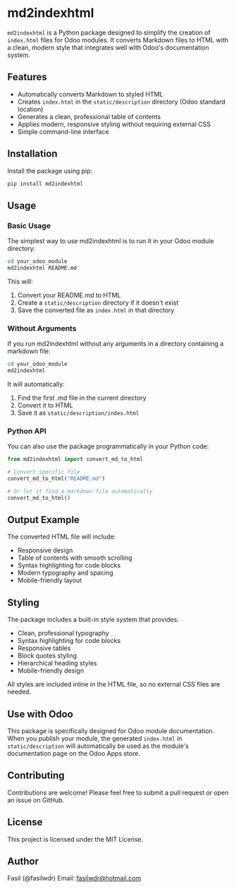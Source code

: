 # md2indexhtml

`md2indexhtml` is a Python package designed to simplify the creation of `index.html` files for Odoo modules. It converts Markdown files to HTML with a clean, modern style that integrates well with Odoo's documentation system.

## Features

- Automatically converts Markdown to styled HTML
- Creates `index.html` in the `static/description` directory (Odoo standard location)
- Generates a clean, professional table of contents
- Applies modern, responsive styling without requiring external CSS
- Simple command-line interface

## Installation

Install the package using pip:

```bash
pip install md2indexhtml
```

## Usage

### Basic Usage

The simplest way to use md2indexhtml is to run it in your Odoo module directory:

```bash
cd your_odoo_module
md2indexhtml README.md
```

This will:
1. Convert your README.md to HTML
2. Create a `static/description` directory if it doesn't exist
3. Save the converted file as `index.html` in that directory

### Without Arguments

If you run md2indexhtml without any arguments in a directory containing a markdown file:

```bash
cd your_odoo_module
md2indexhtml
```

It will automatically:
1. Find the first .md file in the current directory
2. Convert it to HTML
3. Save it as `static/description/index.html`

### Python API

You can also use the package programmatically in your Python code:

```python
from md2indexhtml import convert_md_to_html

# Convert specific file
convert_md_to_html("README.md")

# Or let it find a markdown file automatically
convert_md_to_html()
```

## Output Example

The converted HTML file will include:
- Responsive design
- Table of contents with smooth scrolling
- Syntax highlighting for code blocks
- Modern typography and spacing
- Mobile-friendly layout

## Styling

The package includes a built-in style system that provides:
- Clean, professional typography
- Syntax highlighting for code blocks
- Responsive tables
- Block quotes styling
- Hierarchical heading styles
- Mobile-friendly design

All styles are included inline in the HTML file, so no external CSS files are needed.

## Use with Odoo

This package is specifically designed for Odoo module documentation. When you publish your module, the generated `index.html` in `static/description` will automatically be used as the module's documentation page on the Odoo Apps store.

## Contributing

Contributions are welcome! Please feel free to submit a pull request or open an issue on GitHub.

## License

This project is licensed under the MIT License.

## Author

Fasil (@fasilwdr)
Email: fasilwdr@hotmail.com